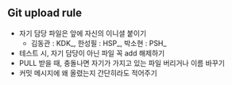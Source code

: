## Git upload rule

* 자기 담당 파일은 앞에 자신의 이니셜 붙이기
    - 김동관 : KDK_, 한성필 : HSP_, 박소현 : PSH_
* 테스트 시, 자기 담당이 아닌 파일 꼭 add 해제하기
* PULL 받을 때, 충돌나면 자기가 가지고 있는 파일 버리거나 이름 바꾸기
* 커밋 메시지에 왜 올렸는지 간단히라도 적어주기